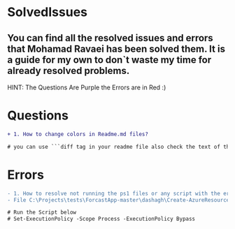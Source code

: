 # SolvedIssues
## You can find all the resolved issues and errors that Mohamad Ravaei has been solved them. It is a guide for my own to don`t waste my time for already resolved problems.

HINT: The Questions Are Purple the Errors are in Red :)

# Questions

```diff
+ 1. How to change colors in Readme.md files?

# you can use ```diff tag in your readme file also check the text of this read me file you will understand :)
```


# Errors

```diff
- 1. How to resolve not running the ps1 files or any script with the error text below? 
- File C:\Projects\tests\ForcastApp-master\dashagh\Create-AzureResources.ps1 cannot be loaded. The file C:\Projects\tests\ForcastApp-master\dashagh\Create-AzureResources.ps1 is not digitally signed.

# Run the Script below
# Set-ExecutionPolicy -Scope Process -ExecutionPolicy Bypass
```
